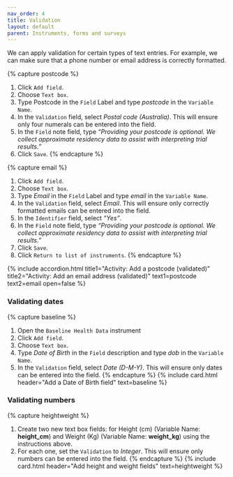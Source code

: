 ```yaml
---
nav_order: 4
title: Validation
layout: default
parent: Instruments, forms and surveys
---
```


We can apply validation for certain types of text entries. For example, we can make sure that a phone number or email address is correctly formatted.

{% capture postcode %}

1. Click `Add field`.
2. Choose `Text box`.
3. Type Postcode in the `Field` Label and type *postcode* in the `Variable Name`.
4. In the `Validation` field, select *Postal code (Australia)*. This will ensure only four numerals can be entered into the field.
5. In the `Field` note field, type *“Providing your postcode is optional. We collect approximate residency data to assist with interpreting trial results.”*
6. Click `Save`.
{% endcapture %}

{% capture email %}

1. Click `Add field`.
2. Choose `Text box`.
3. Type *Email* in the `Field` Label and type *email* in the `Variable Name`.
4. In the `Validation` field, select *Email*. This will ensure only correctly formatted emails can be entered into the field.
5. In the `Identifier` field, select *“Yes”*.
6. In the `Field` note field, type *“Providing your postcode is optional. We collect approximate residency data to assist with interpreting trial results.”*
7. Click `Save`.
8. Click `Return to list of instruments`.
{% endcapture %}

{% include accordion.html title1="Activity: Add a postcode (validated)" title2="Activity: Add an email address (validated)" text1=postcode text2=email open=false %}

### Validating dates

{% capture baseline %}

1. Open the `Baseline Health Data` instrument
2. Click `Add field`.
3. Choose `Text box`.
4. Type *Date of Birth* in the `Field` description and type *dob* in the `Variable Name`.
5. In the `Validation` field, select *Date (D-M-Y)*. This will ensure only dates can be entered into the field.
{% endcapture %}
{% include card.html header="Add a Date of Birth field" text=baseline %}

### Validating numbers

{% capture heightweight %}

1. Create two new text box fields:  for Height (cm) (Variable Name: **height_cm**) and Weight (Kg) (Variable Name: **weight_kg**) using the instructions above.
2. For each one, set the `Validation` to *Integer*. This will ensure only numbers can be entered into the field.
{% endcapture %}
{% include card.html header="Add height and weight fields" text=heightweight %}